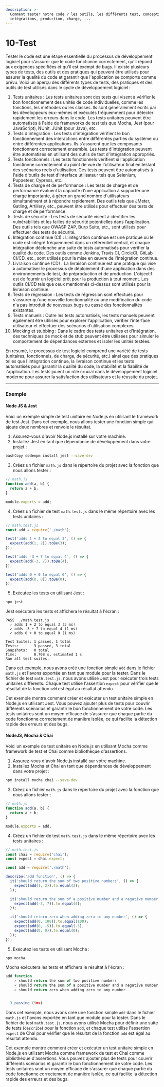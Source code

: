 ```yaml
---
description: >-
  Comment tester notre code ? les outils, les différents test, conceptions,
  intégrations, production, charge, ...
---
```


# 10-Test

Tester le code est une étape essentielle du processus de développement logiciel pour s'assurer que le code fonctionne correctement, qu'il répond aux exigences spécifiées et qu'il est exempt de bugs. Il existe plusieurs types de tests, des outils et des pratiques qui peuvent être utilisés pour assurer la qualité du code et garantir que l'application se comporte comme prévu. Voici un aperçu des différents types de tests, des pratiques et des outils de test utilisés dans le cycle de développement logiciel :

1. Tests unitaires : Les tests unitaires sont des tests qui visent à vérifier le bon fonctionnement des unités de code individuelles, comme les fonctions, les méthodes ou les classes. Ils sont généralement écrits par les développeurs eux-mêmes et exécutés fréquemment pour détecter rapidement les erreurs dans le code. Les tests unitaires peuvent être automatisés à l'aide de frameworks de test tels que Mocha, Jest (pour JavaScript), NUnit, JUnit (pour Java), etc.
2. Tests d'intégration : Les tests d'intégration vérifient le bon fonctionnement des interactions entre différentes parties du système ou entre différentes applications. Ils s'assurent que les composants fonctionnent correctement ensemble. Les tests d'intégration peuvent être automatisés en utilisant des outils de test d'intégration appropriés.
3. Tests fonctionnels : Les tests fonctionnels vérifient si l'application fonctionne correctement du point de vue de l'utilisateur final en testant des scénarios réels d'utilisation. Ces tests peuvent être automatisés à l'aide d'outils de test d'interface utilisateur tels que Selenium, Puppeteer, Cypress, etc.
4. Tests de charge et de performance : Les tests de charge et de performance évaluent la capacité d'une application à supporter une charge importante, à gérer un grand nombre d'utilisateurs simultanément et à répondre rapidement. Des outils tels que JMeter, Gatling, Artillery, etc., peuvent être utilisés pour effectuer des tests de charge et de performance.
5. Tests de sécurité : Les tests de sécurité visent à identifier les vulnérabilités et les failles de sécurité potentielles dans l'application. Des outils tels que OWASP ZAP, Burp Suite, etc., sont utilisés pour effectuer des tests de sécurité.
6. Intégration continue (CI) : L'intégration continue est une pratique où le code est intégré fréquemment dans un référentiel central, et chaque intégration déclenche une suite de tests automatisés pour vérifier la qualité du code. Des outils comme Jenkins, Travis CI, CircleCI, GitLab CI/CD, etc., sont utilisés pour la mise en œuvre de l'intégration continue.
7. Livraison continue (CD) : La livraison continue est une pratique qui vise à automatiser le processus de déploiement d'une application dans des environnements de test, de préproduction et de production. L'objectif est de fournir un logiciel prêt pour la production à tout moment. Les outils CI/CD tels que ceux mentionnés ci-dessus sont utilisés pour la livraison continue.
8. Tests de régression : Les tests de régression sont effectués pour s'assurer qu'une nouvelle fonctionnalité ou une modification du code n'a pas introduit de nouveaux bugs ou cassé des fonctionnalités existantes.
9. Tests manuels : Outre les tests automatisés, les tests manuels peuvent également être utilisés pour explorer l'application, vérifier l'interface utilisateur et effectuer des scénarios d'utilisation complexes.
10. Mocking et stubbing : Dans le cadre des tests unitaires et d'intégration, des techniques de mock et de stub peuvent être utilisées pour simuler le comportement de dépendances externes et isoler les unités testées.

En résumé, le processus de test logiciel comprend une variété de tests (unitaires, fonctionnels, de charge, de sécurité, etc.) ainsi que des pratiques telles que l'intégration continue, la livraison continue et les tests automatisés pour garantir la qualité du code, la stabilité et la fiabilité de l'application. Les tests jouent un rôle crucial dans le développement logiciel moderne pour assurer la satisfaction des utilisateurs et la réussite du projet.

***

### Exemple

#### Node JS & Jest

Voici un exemple simple de test unitaire en Node.js en utilisant le framework de test Jest. Dans cet exemple, nous allons tester une fonction simple qui ajoute deux nombres et renvoie le résultat.

1. Assurez-vous d'avoir Node.js installé sur votre machine.
2. Installez Jest en tant que dépendance de développement dans votre projet :

```bash
bashCopy codenpm install jest --save-dev
```

3. Créez un fichier `math.js` dans le répertoire du projet avec la fonction que nous allons tester :

```javascript
// math.js
function add(a, b) {
  return a + b;
}

module.exports = add;
```

4. Créez un fichier de test `math.test.js` dans le même répertoire avec les tests unitaires :

```javascript
// math.test.js
const add = require('./math');

test('adds 1 + 2 to equal 3', () => {
  expect(add(1, 2)).toBe(3);
});

test('adds -3 + 7 to equal 4', () => {
  expect(add(-3, 7)).toBe(4);
});

test('adds 0 + 0 to equal 0', () => {
  expect(add(0, 0)).toBe(0);
});
```

5. Exécutez les tests en utilisant Jest :

```bash
npx jest
```

Jest exécutera les tests et affichera le résultat à l'écran :

```vbnet
PASS  ./math.test.js
  ✓ adds 1 + 2 to equal 3 (3 ms)
  ✓ adds -3 + 7 to equal 4 (1 ms)
  ✓ adds 0 + 0 to equal 0 (1 ms)

Test Suites: 1 passed, 1 total
Tests:       3 passed, 3 total
Snapshots:   0 total
Time:        0.708 s, estimated 1 s
Ran all test suites.
```

Dans cet exemple, nous avons créé une fonction simple `add` dans le fichier `math.js` et l'avons exportée en tant que module pour la tester. Dans le fichier de test `math.test.js`, nous avons utilisé Jest pour exécuter trois tests unitaires différents. Chaque test utilise l'assertion `expect` pour vérifier que le résultat de la fonction `add` est égal au résultat attendu.

Cet exemple montre comment créer et exécuter un test unitaire simple en Node.js en utilisant Jest. Vous pouvez ajouter plus de tests pour couvrir différents scénarios et garantir le bon fonctionnement de votre code. Les tests unitaires sont un moyen efficace de s'assurer que chaque partie du code fonctionne correctement de manière isolée, ce qui facilite la détection rapide des erreurs et des bugs.



#### NodeJS, Mocha & Chai

Voici un exemple de test unitaire en Node.js en utilisant Mocha comme framework de test et Chai comme bibliothèque d'assertions.

1. Assurez-vous d'avoir Node.js installé sur votre machine.
2. Installez Mocha et Chai en tant que dépendances de développement dans votre projet :

```bash
npm install mocha chai --save-dev
```

3. Créez un fichier `math.js` dans le répertoire du projet avec la fonction que nous allons tester :

```javascript
// math.js
function add(a, b) {
  return a + b;
}

module.exports = add;
```

4. Créez un fichier de test `math.test.js` dans le même répertoire avec les tests unitaires :

```javascript
// math.test.js
const chai = require('chai');
const expect = chai.expect;

const add = require('./math');

describe('add function', () => {
  it('should return the sum of two positive numbers', () => {
    expect(add(1, 2)).to.equal(3);
  });

  it('should return the sum of a positive number and a negative number', () => {
    expect(add(-3, 7)).to.equal(4);
  });

  it('should return zero when adding zero to any number', () => {
    expect(add(0, 100)).to.equal(100);
    expect(add(0, -5)).to.equal(-5);
    expect(add(0, 0)).to.equal(0);
  });
});
```

5. Exécutez les tests en utilisant Mocha :

```bash
npx mocha
```

Mocha exécutera les tests et affichera le résultat à l'écran :

```typescript
add function
    ✓ should return the sum of two positive numbers
    ✓ should return the sum of a positive number and a negative number
    ✓ should return zero when adding zero to any number


  3 passing (9ms)
```

Dans cet exemple, nous avons créé une fonction simple `add` dans le fichier `math.js` et l'avons exportée en tant que module pour la tester. Dans le fichier de test `math.test.js`, nous avons utilisé Mocha pour définir une suite de tests (`describe`) pour la fonction `add`, et chaque test utilise l'assertion `expect` de Chai pour vérifier que le résultat de la fonction `add` est égal au résultat attendu.

Cet exemple montre comment créer et exécuter un test unitaire simple en Node.js en utilisant Mocha comme framework de test et Chai comme bibliothèque d'assertions. Vous pouvez ajouter plus de tests pour couvrir différents scénarios et garantir le bon fonctionnement de votre code. Les tests unitaires sont un moyen efficace de s'assurer que chaque partie du code fonctionne correctement de manière isolée, ce qui facilite la détection rapide des erreurs et des bugs.
